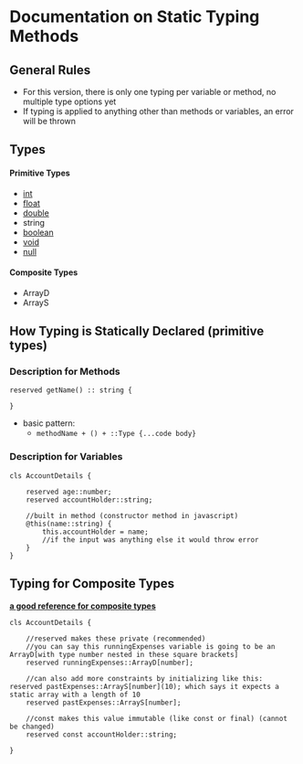 # Documentation on Static Typing Methods

## General Rules

- For this version, there is only one typing per variable or method, no multiple type options yet
- If typing is applied to anything other than methods or variables, an error will be thrown

## Types

#### Primitive Types

- [int](literals.md)
- [float](literals.md)
- [double](literals.md)
- string 
- [boolean](literal.md)
- [void](literals.md)
- [null](literals.md)

#### Composite Types

- ArrayD
- ArrayS

## How Typing is Statically Declared (primitive types)

### Description for Methods

```
reserved getName() :: string {

}
```

- basic pattern:
  - `methodName + () + ::Type {...code body}`

### Description for Variables

```
cls AccountDetails {

    reserved age::number;
    reserved accountHolder::string;

    //built in method (constructor method in javascript)
    @this(name::string) {
        this.accountHolder = name;
        //if the input was anything else it would throw error
    }
}
```

## Typing for Composite Types

[**a good reference for composite types**](literals.md)

```
cls AccountDetails {

    //reserved makes these private (recommended)
    //you can say this runningExpenses variable is going to be an ArrayD[with type number nested in these square brackets]
    reserved runningExpenses::ArrayD[number];

    //can also add more constraints by initializing like this: reserved pastExpenses::ArrayS[number](10); which says it expects a static array with a length of 10
    reserved pastExpenses::ArrayS[number];

    //const makes this value immutable (like const or final) (cannot be changed)
    reserved const accountHolder::string; 

}

```

